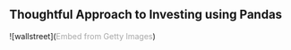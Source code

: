 ## Thoughtful Approach to Investing using Pandas

![wallstreet](<a id='JEVYDyaISRdhkPjwCnJ8Jg' class='gie-single' href='http://www.gettyimages.com/detail/609725528' target='_blank' style='color:#a7a7a7;text-decoration:none;font-weight:normal !important;border:none;display:inline-block;'>Embed from Getty Images</a><script>window.gie=window.gie||function(c){(gie.q=gie.q||[]).push(c)};gie(function(){gie.widgets.load({id:'JEVYDyaISRdhkPjwCnJ8Jg',sig:'zBLGcTNcZxrk4DtRZ81DUvcNuh8XO-mXJlYz85NT_oQ=',w:'509px',h:'339px',items:'609725528',caption: true ,tld:'com',is360: false })});</script><script src='//embed-cdn.gettyimages.com/widgets.js' charset='utf-8' async></script>)
